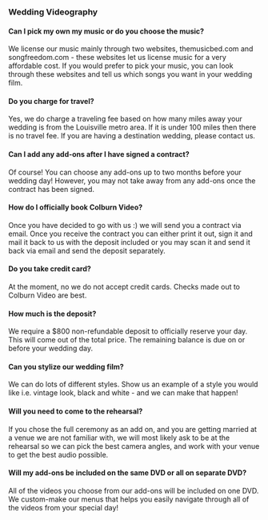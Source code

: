 ### Wedding Videography

#### Can I pick my own my music or do you choose the music?
We license our music mainly through two websites, themusicbed.com and songfreedom.com - these websites let us license music for a very affordable cost. If you would prefer to pick your music, you can look through these websites and tell us which songs you want in your wedding film.

#### Do you charge for travel?
Yes, we do charge a traveling fee based on how many miles away your wedding is from the Louisville metro area. If it is under 100 miles then there is no travel fee. If you are having a destination wedding, please contact us.

#### Can I add any add-ons after I have signed a contract?
Of course! You can choose any add-ons up to two months before your wedding day! However, you may not take away from any add-ons once the contract has been signed.

#### How do I officially book Colburn Video?
Once you have decided to go with us :) we will send you a contract via email. Once you receive the contract you can either print it out, sign it and mail it back to us with the deposit included or you may scan it and send it back via email and send the deposit separately.

#### Do you take credit card?
At the moment, no we do not accept credit cards. Checks made out to Colburn Video are best.

#### How much is the deposit?
We require a $800 non-refundable deposit to officially reserve your day. This will come out of the total price. The remaining balance is due on or before your wedding day.

#### Can you stylize our wedding film?
We can do lots of different styles. Show us an example of a style you would like i.e. vintage look, black and white - and we can make that happen!

#### Will you need to come to the rehearsal?
If you chose the full ceremony as an add on, and you are getting married at a venue we are not familiar with, we will most likely ask to be at the rehearsal so we can pick the best camera angles, and work with your venue to get the best audio possible.

#### Will my add-ons be included on the same DVD or all on separate DVD?
All of the videos you choose from our add-ons will be included on one DVD. We custom-make our menus that helps you easily navigate through all of the videos from your special day!